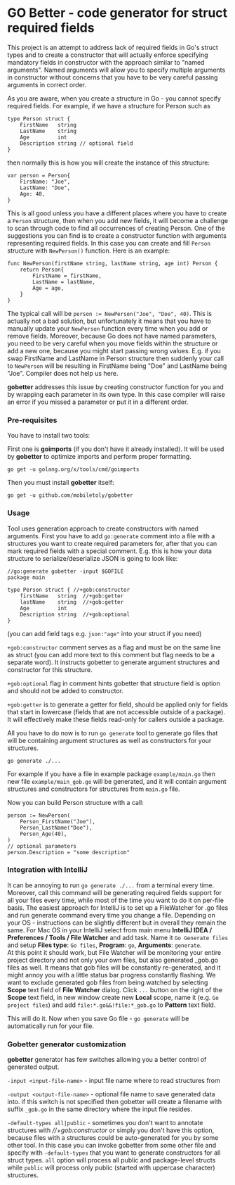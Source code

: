 # GO Better - code generator for struct required fields

This project is an attempt to address lack of required fields in Go's struct types and to create a constructor that
will actually enforce specifying mandatory fields in constructor with the approach similar to "named arguments".
Named arguments will allow you to specify multiple arguments in constructor without concerns that you have to be
very careful passing arguments in correct order.

As you are aware, when you create a structure in Go - you cannot specify required fields. For example, if we have
a structure for Person such as

```
type Person struct {
	FirstName   string
	LastName    string
	Age         int
	Description string // optional field
}
```

then normally this is how you will create the instance of this structure:

```
var person = Person{
    FirsName: "Joe",
    LastName: "Doe",
    Age: 40,
}
```

This is all good unless you have a different places where you have to create a `Person` structure, then when you
add new fields, it will become a challenge to scan through code to find all occurrences of creating Person. One of
the suggestions you can find is to create a constructor function with arguments representing required fields.
In this case you can create and fill `Person` structure with `NewPerson()` function. Here is an example:

```
func NewPerson(firstName string, lastName string, age int) Person {
    return Person{
        FirstName = firstName,
        LastName = lastName,
        Age = age,
    }
}
```

The typical call will be `person := NewPerson("Joe", "Doe", 40)`.
This is actually not a bad solution, but unfortunately it means that you have to manually update your `NewPerson`
function every time when you add or remove fields. Moreover, because Go does not have named parameters, you
need to be very careful when you move fields within the structure or add a new one, because you might start
passing wrong values. E.g. if you swap FirstName and LastName in Person structure then suddenly your call to `NewPerson` 
will be resulting in FirstName being "Doe" and LastName being "Joe". Compiler does not help us here.

**gobetter** addresses this issue by creating constructor function for you and by wrapping each parameter in its own
type. In this case compiler will raise an error if you missed a parameter or put it in a different order. 

### Pre-requisites

You have to install two tools:

First one is **goimports** (if you don't have it already installed). It will be used by **gobetter** to optimize
imports and perform proper formatting.

```shell
go get -u golang.org/x/tools/cmd/goimports
```

Then you must install **gobetter** itself:

```shell
go get -u github.com/mobiletoly/gobetter
```

### Usage

Tool uses generation approach to create constructors with named arguments. First you have to add `go:generate` comment
into a file with a structures you want to create  required parameters for, after that you can mark required fields
with a special comment. E.g. this is how your data structure to serialize/deserialize JSON is going to look like:

```
//go:generate gobetter -input $GOFILE
package main

type Person struct { //+gob:constructor
	firstName   string  //+gob:getter
	lastName    string  //+gob:getter
	Age         int     
	Description string  //+gob:optional
}
```

(you can add field tags e.g. `json:"age"` into your struct if you need)

`+gob:constructor` comment serves as a flag and must be on the same line as struct (you can add more text to this
comment but flag needs to be a separate word). It instructs gobetter to generate argument structures and constructor
for this structure. 

`+gob:optional` flag in comment hints gobetter that structure field is option and should not be added to constructor.

`+gob:getter` is to generate a getter for field, should be applied only for fields that start in lowercase (fields
that are not accessible outside of a package). It will effectively make these fields read-only for callers outside
a package.

All you have to do now is to run `go generate` tool to generate go files that will be containing argument structures
as well as constructors for your structures.

```shell
go generate ./...
```

For example if you have a file in example package `example/main.go` then new file `example/main_gob.go` will be
generated, and it will contain argument structures and constructors for structures from `main.go` file.

Now you can build Person structure with a call:

```
person := NewPerson(
    Person_FirstName("Joe"),
    Person_LastName("Doe"),
    Person_Age(40),
)
// optional parameters
person.Description = "some description"
```

### Integration with IntelliJ

It can be annoying to run `go generate ./...` from a terminal every time. Moreover, call this command will be generating
required fields support for all your files every time, while most of the time you want to do it on per-file basis.
The easiest approach for IntelliJ is to set up a FileWatcher for .go files and run generate command every time you
change a file. Depending on your OS - instructions can be slightly different but in overall they remain the same.
For Mac OS in your IntelliJ select from main menu **IntelliJ IDEA / Preferences / Tools / File Watcher** and add
<custom> task. Name it `Go Generate files` and setup **Files type**: `Go files`, **Program**: `go`,
**Arguments**: `generate`.<br>
At this point it should work, but File Watcher will be monitoring your entire project directory and not only your own
files, but also generated _gob.go files as well. It means that gob files will be constantly re-generated, and it might
annoy you with a little status bar progress constantly flashing. We want to exclude generated gob files from being
watched by selecting **Scope** text field of **File Watcher** dialog. Click `...` button on the right of the **Scope**
text field, in new window create new **Local** scope, name it (e.g. `Go project files`) and add
`file:*.go&&!file:*_gob.go` to **Pattern** text field.

This will do it. Now when you save Go file - `go generate` will be automatically run for your file.

### Gobetter generator customization

**gobetter** generator has few switches allowing you a better control of generated output.

`-input <input-file-name>` - input file name where to read structures from

`-output <output-file-name>` - optional file name to save generated data into. if this switch is not specified
then gobetter will create a filename with suffix `_gob.go` in the same directory where the input file resides.

`-default-types all|public` - sometimes you don't want to annotate structures with *//+gob:constructor* or simply
you don't have this option, because files with a structures could be auto-generated for you by some other tool.
In this case you can invoke gobetter from some other file and specify with `-default-types` that you want to
generate constructors for all struct types. `all` option will process all public and package-level structs while
`public` will process only public (started with uppercase character) structures.
